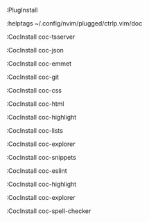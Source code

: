 :PlugInstall

:helptags ~/.config/nvim/plugged/ctrlp.vim/doc

:CocInstall coc-tsserver

:CocInstall coc-json

:CocInstall coc-emmet

:CocInstall coc-git

:CocInstall coc-css

:CocInstall coc-html

:CocInstall coc-highlight 

:CocInstall coc-lists 

:CocInstall coc-explorer 

:CocInstall coc-snippets

:CocInstall coc-eslint

:CocInstall coc-highlight

:CocInstall coc-explorer

:CocInstall coc-spell-checker

